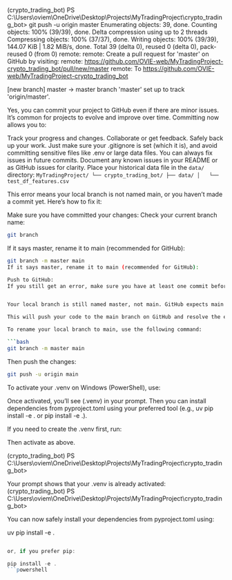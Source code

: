(crypto_trading_bot) PS C:\Users\oviem\OneDrive\Desktop\Projects\MyTradingProject\crypto_trading_bot> git push -u origin master
Enumerating objects: 39, done.
Counting objects: 100% (39/39), done.
Delta compression using up to 2 threads
Compressing objects: 100% (37/37), done.
Writing objects: 100% (39/39), 144.07 KiB | 1.82 MiB/s, done.
Total 39 (delta 0), reused 0 (delta 0), pack-reused 0 (from 0)
remote:
remote: Create a pull request for 'master' on GitHub by visiting:
remote: https://github.com/OVIE-web/MyTradingProject-crypto_trading_bot/pull/new/master
remote:
To https://github.com/OVIE-web/MyTradingProject-crypto_trading_bot

[new branch] master -> master
branch 'master' set up to track 'origin/master'.


Yes, you can commit your project to GitHub even if there are minor issues. It’s common for projects to evolve and improve over time. Committing now allows you to:

Track your progress and changes.
Collaborate or get feedback.
Safely back up your work.
Just make sure your .gitignore is set (which it is), and avoid committing sensitive files like .env or large data files. You can always fix issues in future commits. Document any known issues in your README or as GitHub issues for clarity.
    Place your historical data file in the `data/` directory:
    ```
    MyTradingProject/
    └── crypto_trading_bot/
        ├── data/
        │   └── test_df_features.csv
    ```

This error means your local branch is not named main, or you haven’t made a commit yet. Here’s how to fix it:

Make sure you have committed your changes:
Check your current branch name:
```bash
git branch
```
If it says master, rename it to main (recommended for GitHub):
```bash
git branch -m master main
If it says master, rename it to main (recommended for GitHub):

Push to GitHub:
If you still get an error, make sure you have at least one commit before pushing.


Your local branch is still named master, not main. GitHub expects main by default for new repositories. To fix this, rename your branch and push:

This will push your code to the main branch on GitHub and resolve the error.

To rename your local branch to main, use the following command:

```bash
git branch -m master main
```

Then push the changes:

```bash
git push -u origin main
```

To activate your .venv on Windows (PowerShell), use:

Once activated, you’ll see (.venv) in your prompt. Then you can install dependencies from pyproject.toml using your preferred tool (e.g., uv pip install -e . or pip install -e .).

If you need to create the .venv first, run:

Then activate as above.

(crypto_trading_bot) PS C:\Users\oviem\OneDrive\Desktop\Projects\MyTradingProject\crypto_trading_bot>


Your prompt shows that your .venv is already activated:
(crypto_trading_bot) PS C:\Users\oviem\OneDrive\Desktop\Projects\MyTradingProject\crypto_trading_bot>

You can now safely install your dependencies from pyproject.toml using:

uv pip install -e .
```powershell

or, if you prefer pip:

pip install -e .
```powershell
